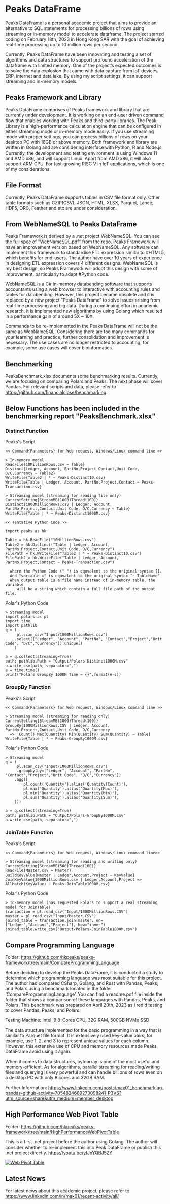 # Peaks DataFrame
Peaks DataFrame is a personal academic project that aims to provide an alternative to SQL statements for processing billions of rows using streaming or in-memory model to accelerate dataframe. The project started coding on February 18th, 2023 in Hong Kong SAR with the goal of achieving real-time processing up to 10 million rows per second. 

Currently, Peaks DataFrame have been innovating and testing a set of algorithms and data structures to support profound acceleration of the dataframe with limited memory. One of the project’s expected outcomes is to solve the data explosion that came with data capture from IoT devices, ERP, internet and data lake. By using my script settings, it can support streaming and in-memory models.
 
## Peaks Framework and Library
Peaks DataFrame comprises of Peaks framework and library that are currently under development. It is working on an end-user driven command flow that enables working with Peaks and third-party libraries. The Peak Library is a high-performance calculation engine that can be configured in either streaming mode or in-memory mode easily. If you use streaming mode with proper settings, you can process billions of rows on your desktop PC with 16GB or above memory. Both framework and library are written in Golang and are considering interface with Python, R and Node.js. Currently, the development and testing environment is using Windows 11 and AMD x86, and will support Linux. Apart from AMD x86, it will also support ARM CPU. For fast-growing RISC V in IoT applications, which is one of my considerations.

## File Format
Currently, Peaks DataFrame supports tables in CSV file format only. Other table formats such as GZIP(CSV), JSON, HTML, XLSX, Parquet, Lance, HDF5, ORC, Feather and etc are under consideration.

## From WebNameSQL to Peaks DataFrame

Peaks Framework is derived by a .net project WebNameSQL. You can see the full spec of "WebNameSQL.pdf" from the repo. Peaks Framework will have an improvement version based on WebNameSQL. Any software can implement this framework to standardise ETL expression similar to #HTML5, which benefits for end-users. The author have over 10 years of experience in designing ETL expression covers 4 different designs. WebNameSQL is my best design, so Peaks Framework will adopt this design with some of improvement, particularly to adapt #Python code.

WebNameSQL is a C# in-memory databending software that supports accountants using a web browser to interactive with accounting rules and tables for databending. However, this project became obsolete and it is replaced by a new project “Peaks DataFrame” to solve issues arising from real-time processing and big data. During a continuing effort in academic research, it is implemented new algorithms by using Golang which resulted in a performance gain of around 5X ~ 10X.

Commands to be re-implemented in the Peaks DataFrame will not be the same as WebNameSQL. Considering there are too many commands for your learning and practice, further consolidation and improvement is necessary. The use cases are no longer restricted to accounting; for example, some use cases will cover bioinformatics.

## Benchmarking
PeaksBenchmark.xlsx documents some benchmarking results. Currently, we are focusing on comparing Polars and Peaks. The next phase will cover Pandas. For relevant scripts and data, please refer to https://github.com/financialclose/benchmarking.

##  Below Functions has been included in the benchmarking report "PeaksBenchmark.xlsx"

### Distinct Function

Peaks's Script
```
<< Command{Parameters} for Web request, Windows/Linux command line >>

> In-memory model
ReadFile{10MillionRows.csv ~ Table}
Distinct{Ledger, Account, PartNo,Project,Contact,Unit Code, D/C,Currency ~ Table2}
WriteFile{Table2 | * ~ Peaks-Distinct10.csv}
WriteFile{Table | Ledger, Account, PartNo,Project,Contact ~ Peaks-Transaction.csv}

> Streaming model (streaming for reading file only)
CurrentSetting{StreamMB(1000)Thread(100)}
Distinct{1000MillionRows.csv | Ledger, Account, PartNo,Project,Contact,Unit Code, D/C,Currency ~ Table}
WriteFile{Table | * ~ Peaks-Distinct1000M.csv}

<< Tentative Python Code >>

import peaks as hk

Table = hk.ReadFile("10MillionRows.csv")
Table2 = hk.Distinct("Table | Ledger, Account, PartNo,Project,Contact,Unit Code, D/C,Currency")
FilePath = hk.WriteFile("Table2 | * ~ Peaks-Distinct10.csv")
FilePath2 = hk.WriteFile("Table | Ledger, Account, PartNo,Project,Contact ~ Peaks-Transaction.csv")

  where the Python Code (" ") is equvalent to the original syntax {}. 
  And "variable =" is equvalent to the original syntax "~ TableName"
  When output table is a file name instead of in-memory table, the variable  
     will be a string which contain a full file path of the output file.
```

Polar's Python Code

```
> Streaming model
import polars as pl
import time
import pathlib
q = (
     pl.scan_csv("Input/1000MillionRows.csv")      
    .select(["Ledger", "Account", "PartNo", "Contact","Project","Unit Code", "D/C","Currency"]).unique()
    )    

a = q.collect(streaming=True)
path: pathlib.Path = "Output/Polars-Distinct1000M.csv"
a.write_csv(path, separator=",")
e = time.time()
print("Polars GroupBy 1000M Time = {}".format(e-s))
```

### GroupBy Function

Peaks's Script
```
<< Command{Parameters} for Web request, Windows/Linux command line >>

> Streaming model (streaming for reading only)
CurrentSetting{StreamMB(1000)Thread(100)}
GroupBy{1000MillionRows.CSV | Ledger, Account, PartNo,Project,Contact,Unit Code, D/C,Currency 
  =>  Count() Max(Quantity) Min(Quantity) Sum(Quantity) ~ Table}
WriteFile{Table | * ~ Peaks-GroupBy1000M.csv}
```

Polar's Python Code

```
> Streaming model
q = (
     pl.scan_csv("Input/1000MillionRows.csv")      
     .groupby(by=["Ledger", "Account", "PartNo", "Contact","Project","Unit Code", "D/C","Currency"])
    .agg([   
        pl.count('Quantity').alias('Quantity(Count)'),
        pl.max('Quantity').alias('Quantity(Max)'),
        pl.min('Quantity').alias('Quantity(Min)'),
        pl.sum('Quantity').alias('Quantity(Sum)'),        
    ])) 

a = q.collect(streaming=True)
path: pathlib.Path = "Output/Polars-GroupBy1000M.csv"
a.write_csv(path, separator=",")

```

### JoinTable Function 

Peaks's Script
```
<< Command{Parameters} for Web request, Windows/Linux command line>>

> Streaming model (streaming for reading and writing only)
CurrentSetting{StreamMB(500)Thread(100)}
ReadFile{Master.csv ~ Master}
BuildKeyValue{Master | Ledger,Account,Project ~ KeyValue} 
JoinKeyValue{1000MillionRows.csv | Ledger,Account,Project => AllMatch(KeyValue) ~ Peaks-JoinTable1000M.csv} 
```

Polar's Python Code

```
> In-memory model (has requested Polars to support a real streaming model for JoinTable)
transaction = pl.read_csv("Input/1000MillionRows.CSV")            
master = pl.read_csv("Input/Master.CSV") 
joined_table = transaction.join(master, on=["Ledger","Account","Project"], how="inner")
joined_table.write_csv("Output/Polars-JoinTable1000M.csv")

```

## Compare Programming Language

Folder: https://github.com/hkpeaks/peaks-framework/tree/main/CompareProgrammingLanguage

Before deciding to develop the Peaks DataFrame, it is conducted a study to determine which programming language was most suitable for this project. The author had compared CSharp, Golang, and Rust with Pandas, Peaks, and Polars using a benchmark located in the folder ‘CompareProgrammingLanguage’. You can find a readme.pdf file inside the folder that shows a comparison of these languages with Pandas, Peaks, and Polars. This benchmark was prepared on April 20th, 2023 as I redid testing to cover Pandas, Peaks, and Polars.

Testing Machine: Intel i9 8-Cores CPU, 32G RAM, 500GB NVMe SSD

The data structure implemented for the basic programming in a way that is similar to Parquet file format. It is extensively used key-value pairs, for example, use 1, 2, and 3 to represent unique values for each column. However, this extensive use of CPU and memory resources made Peaks DataFrame avoid using it again.

When it comes to data structures, bytearray is one of the most useful and memory-efficient. As for algorithms, parallel streaming for reading/writing files and querying is very powerful and can handle billions of rows even on a desktop PC with only 8 cores and 32GB RAM.

Further Information: https://www.linkedin.com/posts/max01_benchmarking-pandas-github-activity-7054824689273098241-P3VS?utm_source=share&utm_medium=member_desktop

## High Performance Web Pivot Table

Folder: https://github.com/hkpeaks/peaks-framework/tree/main/HighPerformanceWebPivotTable

This is a first .net project before the author using Golang. The author will consider whether to re-implement this into Peak DataFrame or publish this .net project directly.
https://youtu.be/yfJnYQBJ5ZY

[![Web Pivot Table](https://github.com/hkpeaks/peaks-framework/blob/main/HighPerformanceWebPivotTable/WebPivotTable.png)](http://www.youtube.com/watch?v=yfJnYQBJ5ZY "Web Pivot Table")

## Latest News
For latest news about this academic project, please refer to https://www.linkedin.com/in/max01/recent-activity/all/




